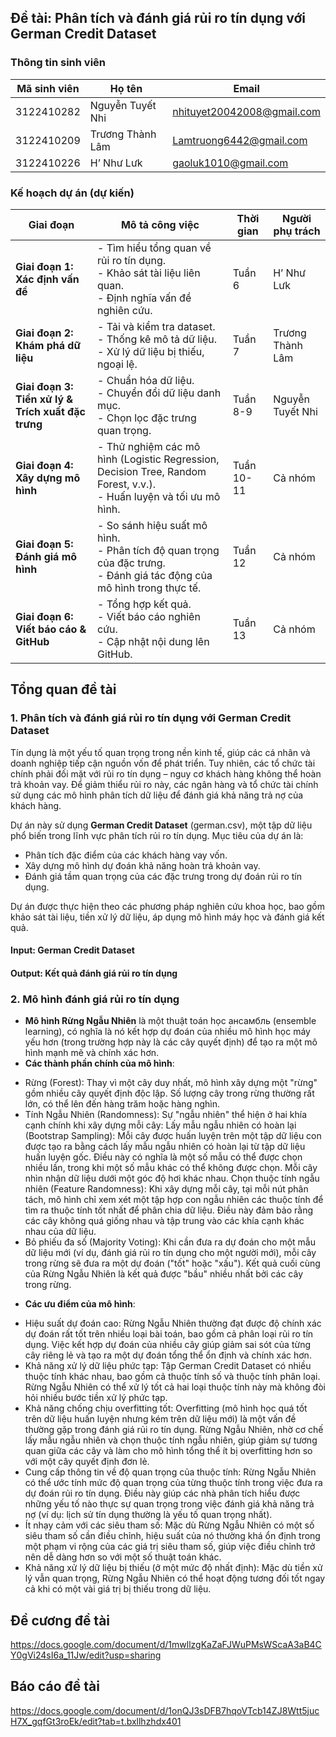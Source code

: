 ## Đề tài: Phân tích và đánh giá rủi ro tín dụng với German Credit Dataset

### Thông tin sinh viên

| Mã sinh viên | Họ tên           | Email                          |
|--------------|------------------|--------------------------------|
| 3122410282   | Nguyễn Tuyết Nhi | nhituyet20042008@gmail.com     |
| 3122410209   | Trương Thành Lâm | Lamtruong6442@gmail.com        |
| 3122410226   | H’ Như Lưk       | gaoluk1010@gmail.com           |


### Kế hoạch dự án (dự kiến)

| Giai đoạn                                       | Mô tả công việc                                                                                                                                                                  | Thời gian | Người phụ trách             |
|-------------------------------------------------|----------------------------------------------------------------------------------------------------------------------------------------------------------------------------------|-----------|------------------------------|
| **Giai đoạn 1: Xác định vấn đề**                  | - Tìm hiểu tổng quan về rủi ro tín dụng. <br> - Khảo sát tài liệu liên quan. <br> - Định nghĩa vấn đề nghiên cứu.                                                                | Tuần 6    | H’ Như Lưk                   |
| **Giai đoạn 2: Khám phá dữ liệu**                  | - Tải và kiểm tra dataset. <br> - Thống kê mô tả dữ liệu. <br> - Xử lý dữ liệu bị thiếu, ngoại lệ.                                                                              | Tuần 7    | Trương Thành Lâm             |
| **Giai đoạn 3: Tiền xử lý & Trích xuất đặc trưng** | - Chuẩn hóa dữ liệu. <br> - Chuyển đổi dữ liệu danh mục. <br> - Chọn lọc đặc trưng quan trọng.                                                                                    | Tuần 8-9  | Nguyễn Tuyết Nhi             |
| **Giai đoạn 4: Xây dựng mô hình**                 | - Thử nghiệm các mô hình (Logistic Regression, Decision Tree, Random Forest, v.v.). <br> - Huấn luyện và tối ưu mô hình.                                                       | Tuần 10-11| Cả nhóm                      |
| **Giai đoạn 5: Đánh giá mô hình**                 | - So sánh hiệu suất mô hình. <br> - Phân tích độ quan trọng của đặc trưng. <br> - Đánh giá tác động của mô hình trong thực tế.                                                    | Tuần 12   | Cả nhóm                      |
| **Giai đoạn 6: Viết báo cáo & GitHub**            | - Tổng hợp kết quả. <br> - Viết báo cáo nghiên cứu. <br> - Cập nhật nội dung lên GitHub.                                                                                        | Tuần 13   | Cả nhóm                      |

## **Tổng quan đề tài**
### **1. Phân tích và đánh giá rủi ro tín dụng với German Credit Dataset**
Tín dụng là một yếu tố quan trọng trong nền kinh tế, giúp các cá nhân và doanh nghiệp tiếp cận nguồn vốn để phát triển. Tuy nhiên, các tổ chức tài chính phải đối mặt với rủi ro tín dụng – nguy cơ khách hàng không thể hoàn trả khoản vay. Để giảm thiểu rủi ro này, các ngân hàng và tổ chức tài chính sử dụng các mô hình phân tích dữ liệu để đánh giá khả năng trả nợ của khách hàng.

Dự án này sử dụng **German Credit Dataset** (german.csv), một tập dữ liệu phổ biến trong lĩnh vực phân tích rủi ro tín dụng. Mục tiêu của dự án là:
- Phân tích đặc điểm của các khách hàng vay vốn.
- Xây dựng mô hình dự đoán khả năng hoàn trả khoản vay.
- Đánh giá tầm quan trọng của các đặc trưng trong dự đoán rủi ro tín dụng.

Dự án được thực hiện theo các phương pháp nghiên cứu khoa học, bao gồm khảo sát tài liệu, tiền xử lý dữ liệu, áp dụng mô hình máy học và đánh giá kết quả.
#### Input: German Credit Dataset
#### Output: Kết quả đánh giá rủi ro tín dụng

### 2. Mô hình đánh giá rủi ro tín dụng
- **Mô hình Rừng Ngẫu Nhiên** là một thuật toán học ансамбль (ensemble learning), có nghĩa là nó kết hợp dự đoán của nhiều mô hình học máy yếu hơn (trong trường hợp này là các cây quyết định) để tạo ra một mô hình mạnh mẽ và chính xác hơn.
- **Các thành phần chính của mô hình**:
+ Rừng (Forest): Thay vì một cây duy nhất, mô hình xây dựng một "rừng" gồm nhiều cây quyết định độc lập. Số lượng cây trong rừng thường rất lớn, có thể lên đến hàng trăm hoặc hàng nghìn.
+ Tính Ngẫu Nhiên (Randomness): Sự "ngẫu nhiên" thể hiện ở hai khía cạnh chính khi xây dựng mỗi cây:
  Lấy mẫu ngẫu nhiên có hoàn lại (Bootstrap Sampling): Mỗi cây được huấn luyện trên một tập dữ liệu con được tạo ra bằng cách lấy mẫu ngẫu nhiên có hoàn lại từ tập dữ liệu huấn luyện gốc. Điều này có nghĩa là một số mẫu có thể được chọn nhiều lần, trong khi một số mẫu khác có thể không được chọn. Mỗi cây nhìn nhận dữ liệu dưới một góc độ hơi khác nhau.
  Chọn thuộc tính ngẫu nhiên (Feature Randomness): Khi xây dựng mỗi cây, tại mỗi nút phân tách, mô hình chỉ xem xét một tập hợp con ngẫu nhiên các thuộc tính để tìm ra thuộc tính tốt nhất để phân chia dữ liệu. Điều này đảm bảo rằng các cây không quá giống nhau và tập trung vào các khía cạnh khác nhau của dữ liệu.
+ Bỏ phiếu đa số (Majority Voting): Khi cần đưa ra dự đoán cho một mẫu dữ liệu mới (ví dụ, đánh giá rủi ro tín dụng cho một người mới), mỗi cây trong rừng sẽ đưa ra một dự đoán ("tốt" hoặc "xấu"). Kết quả cuối cùng của Rừng Ngẫu Nhiên là kết quả được "bầu" nhiều nhất bởi các cây trong rừng.
- **Các ưu điểm của mô hình**:
+ Hiệu suất dự đoán cao: Rừng Ngẫu Nhiên thường đạt được độ chính xác dự đoán rất tốt trên nhiều loại bài toán, bao gồm cả phân loại rủi ro tín dụng. Việc kết hợp dự đoán của nhiều cây giúp giảm sai sót của từng cây riêng lẻ và tạo ra một dự đoán tổng thể ổn định và chính xác hơn.
+ Khả năng xử lý dữ liệu phức tạp: Tập German Credit Dataset có nhiều thuộc tính khác nhau, bao gồm cả thuộc tính số và thuộc tính phân loại. Rừng Ngẫu Nhiên có thể xử lý tốt cả hai loại thuộc tính này mà không đòi hỏi nhiều bước tiền xử lý phức tạp.
+ Khả năng chống chịu overfitting tốt: Overfitting (mô hình học quá tốt trên dữ liệu huấn luyện nhưng kém trên dữ liệu mới) là một vấn đề thường gặp trong đánh giá rủi ro tín dụng. Rừng Ngẫu Nhiên, nhờ cơ chế lấy mẫu ngẫu nhiên và chọn thuộc tính ngẫu nhiên, giúp giảm sự tương quan giữa các cây và làm cho mô hình tổng thể ít bị overfitting hơn so với một cây quyết định đơn lẻ.
+ Cung cấp thông tin về độ quan trọng của thuộc tính: Rừng Ngẫu Nhiên có thể ước tính mức độ quan trọng của từng thuộc tính trong việc đưa ra dự đoán rủi ro tín dụng. Điều này giúp các nhà phân tích hiểu được những yếu tố nào thực sự quan trọng trong việc đánh giá khả năng trả nợ (ví dụ: lịch sử tín dụng thường là yếu tố quan trọng nhất).
+ Ít nhạy cảm với các siêu tham số: Mặc dù Rừng Ngẫu Nhiên có một số siêu tham số cần điều chỉnh, hiệu suất của nó thường khá ổn định trong một phạm vi rộng của các giá trị siêu tham số, giúp việc điều chỉnh trở nên dễ dàng hơn so với một số thuật toán khác.
+ Khả năng xử lý dữ liệu bị thiếu (ở một mức độ nhất định): Mặc dù tiền xử lý vẫn quan trọng, Rừng Ngẫu Nhiên có thể hoạt động tương đối tốt ngay cả khi có một vài giá trị bị thiếu trong dữ liệu.

## **Đề cương đề tài**
https://docs.google.com/document/d/1mwllzgKaZaFJWuPMsWScaA3aB4CY0gVi24sI6a_11Jw/edit?usp=sharing

## **Báo cáo đề tài**
https://docs.google.com/document/d/1onQJ3sDFB7hqoVTcb14ZJ8Wtt5jucH7X_gqfGt3roEk/edit?tab=t.bxllhzhdx401

